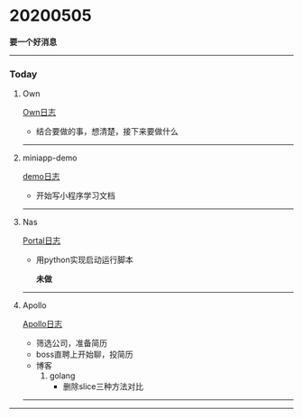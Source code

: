 # 20200505

 **要一个好消息**

---

### Today 

1. Own

   [Own日志](../Project/own/Own日志.md)

   + 结合要做的事，想清楚，接下来要做什么

   

   ---

2. miniapp-demo

   [demo日志](../Project/demo/demo日志.md)

   + 开始写小程序学习文档

   

   ---

3. Nas

   [Portal日志](../Project/work/nas/Portal日志.md)

   + 用python实现启动运行脚本

     **未做**

   

   ---

4. Apollo

   [Apollo日志](../Project/apollo/Apollo日志.md)

   + 筛选公司，准备简历
   + boss直聘上开始聊，投简历
   + 博客
     1. golang
        + 删除slice三种方法对比

   

   

   ---



---











